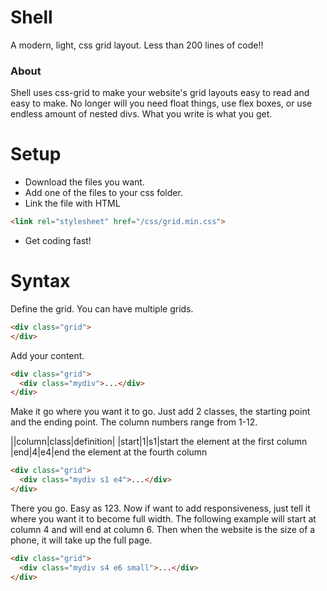 # Shell
A modern, light, css grid layout. Less than 200 lines of code!!

### About
Shell uses css-grid to make your website's grid layouts easy to read and easy to make. No longer will you need float things, use flex boxes, or use endless amount of nested divs. What you write is what you get.

# Setup
- Download the files you want.
- Add one of the files to your css folder.
- Link the file with HTML
```html
<link rel="stylesheet" href="/css/grid.min.css">
```
- Get coding fast!

# Syntax
Define the grid. You can have multiple grids.
```html
<div class="grid">
</div>
```

Add your content.
```html
<div class="grid">
  <div class="mydiv">...</div>
</div>
```

Make it go where you want it to go. Just add 2 classes, the starting point and the ending point.
The column numbers range from 1-12.

||column|class|definition|
|start|1|s1|start the element at the first column
|end|4|e4|end the element at the fourth column

```html
<div class="grid">
  <div class="mydiv s1 e4">...</div>
</div>
```

There you go. Easy as 123. 
Now if want to add responsiveness, just tell it where you want it to become full width.
The following example will start at column 4 and will end at column 6. Then when the website is the size of a phone, it will take up the full page.
```html
<div class="grid">
  <div class="mydiv s4 e6 small">...</div>
</div>
```
